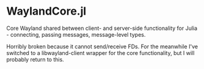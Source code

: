 # WaylandCore.jl
Core Wayland shared between client- and server-side functionality for Julia - connecting, passing messages, message-level types.

Horribly broken because it cannot send/receive FDs. For the meanwhile I've switched to a libwayland-client wrapper for the core functionality, but I will probably return to this.
